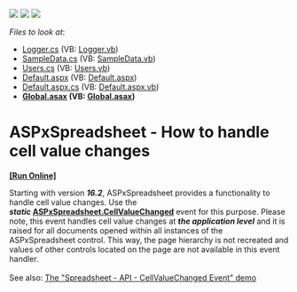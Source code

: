 <!-- default badges list -->
![](https://img.shields.io/endpoint?url=https://codecentral.devexpress.com/api/v1/VersionRange/128547989/16.2.3%2B)
[![](https://img.shields.io/badge/Open_in_DevExpress_Support_Center-FF7200?style=flat-square&logo=DevExpress&logoColor=white)](https://supportcenter.devexpress.com/ticket/details/T466400)
[![](https://img.shields.io/badge/📖_How_to_use_DevExpress_Examples-e9f6fc?style=flat-square)](https://docs.devexpress.com/GeneralInformation/403183)
<!-- default badges end -->
<!-- default file list -->
*Files to look at*:

* [Logger.cs](./CS/App_Code/Logger.cs) (VB: [Logger.vb](./VB/App_Code/Logger.vb))
* [SampleData.cs](./CS/App_Code/SampleData.cs) (VB: [SampleData.vb](./VB/App_Code/SampleData.vb))
* [Users.cs](./CS/App_Code/Users.cs) (VB: [Users.vb](./VB/App_Code/Users.vb))
* [Default.aspx](./CS/Default.aspx) (VB: [Default.aspx](./VB/Default.aspx))
* [Default.aspx.cs](./CS/Default.aspx.cs) (VB: [Default.aspx.vb](./VB/Default.aspx.vb))
* **[Global.asax](./CS/Global.asax) (VB: [Global.asax](./VB/Global.asax))**
<!-- default file list end -->
# ASPxSpreadsheet - How to handle cell value changes
<!-- run online -->
**[[Run Online]](https://codecentral.devexpress.com/t466400/)**
<!-- run online end -->


<p>Starting with version <strong><em>16.2</em></strong>, ASPxSpreadsheet provides a functionality to handle cell value changes. Use the <strong><em>static </em></strong><a href="https://documentation.devexpress.com/#AspNet/DevExpressWebASPxSpreadsheetASPxSpreadsheet_CellValueChangedtopic"><strong>ASPxSpreadsheet.CellValueChanged</strong></a> event for this purpose. Please note, this event handles cell value changes at <strong><em>the application level</em></strong> and it is raised for all documents opened within all instances of the ASPxSpreadsheet control. This way, the page hierarchy is not recreated and values of other controls located on the page are not available in this event handler.<br><br>See also: <a href="https://demos.devexpress.com/ASPxSpreadsheetDemos/API/CellValueChanged.aspx">The "Spreadsheet - API - CellValueChanged Event" demo</a></p>

<br/>


